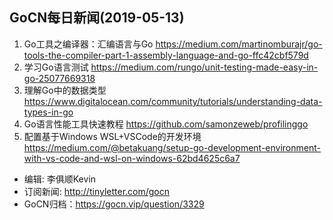 ## GoCN每日新闻(2019-05-13)

1. Go工具之编译器：汇编语言与Go https://medium.com/martinomburajr/go-tools-the-compiler-part-1-assembly-language-and-go-ffc42cbf579d
2. 学习Go语言测试 https://medium.com/rungo/unit-testing-made-easy-in-go-25077669318
3. 理解Go中的数据类型 https://www.digitalocean.com/community/tutorials/understanding-data-types-in-go
4. Go语言性能工具快速教程 https://github.com/samonzeweb/profilinggo
5. 配置基于Windows WSL+VSCode的开发环境 https://medium.com/@betakuang/setup-go-development-environment-with-vs-code-and-wsl-on-windows-62bd4625c6a7

* 编辑: 李俱顺Kevin
* 订阅新闻: http://tinyletter.com/gocn
* GoCN归档：https://gocn.vip/question/3329
